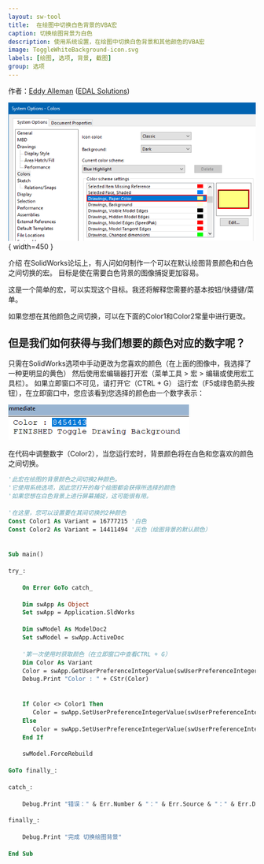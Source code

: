 ```yaml
---
layout: sw-tool
title:  在绘图中切换白色背景的VBA宏
caption: 切换绘图背景为白色
description: 使用系统设置，在绘图中切换白色背景和其他颜色的VBA宏
image: ToggleWhiteBackground-icon.svg
labels: [绘图, 选项, 背景, 截图]
group: 选项 
---
```

作者：[Eddy Alleman](https://www.linkedin.com/in/eddyalleman/) ([EDAL Solutions](https://www.edalsolutions.be/index.php/en/))

![手动设置SolidWorks绘图背景的系统选项](solidworks-option-background.png){ width=450 }

介绍
在SolidWorks论坛上，有人问如何制作一个可以在默认绘图背景颜色和白色之间切换的宏。
目标是使在需要白色背景的图像捕捉更加容易。

这是一个简单的宏，可以实现这个目标。我还将解释您需要的基本按钮/快捷键/菜单。

如果您想在其他颜色之间切换，可以在下面的Color1和Color2常量中进行更改。

## 但是我们如何获得与我们想要的颜色对应的数字呢？
只需在SolidWorks选项中手动更改为您喜欢的颜色（在上面的图像中，我选择了一种更明显的黄色）
然后使用宏编辑器打开宏（菜单工具 > 宏 > 编辑或使用宏工具栏）。 
如果立即窗口不可见，请打开它（CTRL + G）
运行宏（F5或绿色箭头按钮），在立即窗口中，您应该看到您选择的颜色由一个数字表示：

![运行宏后显示所选颜色的立即窗口](vba-immediate-window-chosen-color.png)

在代码中调整数字（Color2），当您运行宏时，背景颜色将在白色和您喜欢的颜色之间切换。

~~~ vb
'此宏在绘图的背景颜色之间切换2种颜色。
'它使用系统选项，因此您打开的每个绘图都会获得所选择的颜色
'如果您想在白色背景上进行屏幕捕捉，这可能很有用。

'在这里，您可以设置要在其间切换的2种颜色
Const Color1 As Variant = 16777215 '白色
Const Color2 As Variant = 14411494 '灰色（绘图背景的默认颜色）


Sub main()

try_:

    On Error GoTo catch_

    Dim swApp As Object
    Set swApp = Application.SldWorks
    
    Dim swModel As ModelDoc2
    Set swModel = swApp.ActiveDoc
    
    '第一次使用时获取颜色（在立即窗口中查看CTRL + G）
    Dim Color As Variant
    Color = swApp.GetUserPreferenceIntegerValue(swUserPreferenceIntegerValue_e.swSystemColorsDrawingsPaper)
    Debug.Print "Color : " + CStr(Color)
    
     
    If Color <> Color1 Then
       Color = swApp.SetUserPreferenceIntegerValue(swUserPreferenceIntegerValue_e.swSystemColorsDrawingsPaper, Color1)
    Else
       Color = swApp.SetUserPreferenceIntegerValue(swUserPreferenceIntegerValue_e.swSystemColorsDrawingsPaper, Color2)
    End If
    
    swModel.ForceRebuild
 
GoTo finally_:
    
catch_:

    Debug.Print "错误：" & Err.Number & "：" & Err.Source & "：" & Err.Description
    
finally_:

    Debug.Print "完成 切换绘图背景"
    
End Sub

~~~